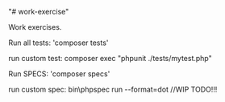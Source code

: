 "# work-exercise" 

Work exercises.


Run all tests:
'composer tests'

run custom test:
composer exec "phpunit ./tests/mytest.php"

Run SPECS:
'composer specs'

run custom spec:
bin\phpspec run --format=dot //WIP TODO!!!
